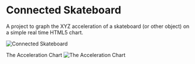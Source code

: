 Connected Skateboard
============================
A project to graph the XYZ acceleration of a skateboard (or other object) on a simple real time HTML5 chart.

![Connected Skateboard](https://lh4.googleusercontent.com/-GP6t3eqHlA4/VPEKfT4pzbI/AAAAAAABXAQ/i_atBNUMXOM/w1012-h674/16320862597_0daed603c4_o.jpg)

The Acceleration Chart
![The Acceleration Chart](https://lh5.googleusercontent.com/-XaNIBod8MHE/VPEPvUfYmnI/AAAAAAABXBI/D1A6P8Cd8n0/w1840-h992-no/Screen%2BShot%2B2015-02-27%2Bat%2B4.43.41%2BPM.png)
